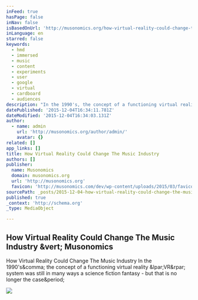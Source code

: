 ```yaml
---
inFeed: true
hasPage: false
inNav: false
isBasedOnUrl: 'http://musonomics.org/how-virtual-reality-could-change-the-music-industry/'
inLanguage: en
starred: false
keywords:
  - hmd
  - immersed
  - music
  - content
  - experiments
  - user
  - google
  - virtual
  - cardboard
  - audiences
description: "In the 1990's, the concept of a functioning virtual reality (VR) system was still in many ways a science fiction fantasy - but that is no longer the case."
datePublished: '2015-12-04T16:34:11.781Z'
dateModified: '2015-12-04T16:34:03.131Z'
author:
  - name: admin
    url: 'http://musonomics.org/author/admin/'
    avatar: {}
related: []
app_links: []
title: How Virtual Reality Could Change The Music Industry
authors: []
publisher:
  name: Musonomics
  domain: musonomics.org
  url: 'http://musonomics.org'
  favicon: 'http://musonomics.com/dev/wp-content/uploads/2015/03/favicon.ico'
sourcePath: _posts/2015-12-04-how-virtual-reality-could-change-the-music-industry.md
published: true
_context: 'http://schema.org'
_type: MediaObject

---
```

<article style=""><h1>How Virtual Reality Could Change The Music Industry &amp;vert; Musonomics</h1><p>How Virtual Reality Could Change The Music Industry In the 1990's&amp;comma; the concept of a functioning virtual reality &amp;lpar;VR&amp;rpar; system was still in many ways a science fiction fantasy - but that is no longer the case&amp;period;</p><img src="http://musonomics.org/wp-content/uploads/2015/12/PM-jaunt.jpg" /></article>